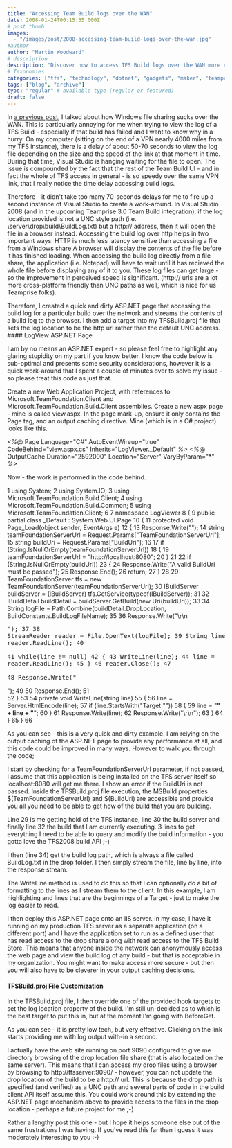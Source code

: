 ```yaml
---
title: "Accessing Team Build logs over the WAN"
date: 2008-01-24T00:15:35.000Z
# post thumb
images:
  - "/images/post/2008-accessing-team-build-logs-over-the-wan.jpg"
#author
author: "Martin Woodward"
# description
description: "Discover how to access TFS Build logs over the WAN more efficiently by using HTTP links instead of slow Windows file sharing."
# Taxonomies
categories: ["tfs", "technology", "dotnet", "gadgets", "maker", "teamprise", "web", "programming", "podcast"]
tags: ["blog", "archive"]
type: "regular" # available type (regular or featured)
draft: false
---
```

In [a previous post](http://www.woodwardweb.com/teamprise/000413.html), I talked about how Windows file sharing sucks over the WAN. This is particularly annoying for me when trying to view the log of a TFS Build - especially if that build has failed and I want to know why in a hurry. On my computer (sitting on the end of a VPN nearly 4000 miles from my TFS instance), there is a delay of about 50-70 seconds to view the log file depending on the size and the speed of the link at that moment in time.  During that time, Visual Studio is hanging waiting for the file to open.  The issue is compounded by the fact that the rest of the Team Build UI - and in fact the whole of TFS access in general - is so speedy over the same VPN link, that I really notice the time delay accessing build logs.  

Therefore - it didn't take too many 70-seconds delays for me to fire up a second instance of Visual Studio to create a work-around.  In Visual Studio 2008 (and in the upcoming Teamprise 3.0 Team Build integration), if the log location provided is not a UNC style path (i.e. \\server\drop\build\BuildLog.txt) but a http:// address, then it will open the file in a browser instead.  Accessing the build log over http helps in two important ways.     HTTP is much less latency sensitive than accessing a file from a Windows share     A browser will display the contents of the file before it has finished loading.  When accessing the build log directly from a file share, the application (i.e. Notepad) will have to wait until it has recieved the whole file before displaying any of it to you.  These log files can get large - so the improvement in perceived speed is significant. (http:// urls are a lot more cross-platform friendly than UNC paths as well, which is nice for us Teamprise folks).    

Therefore, I created  a quick and dirty ASP.NET page that accessing the build log for a particular build over the network and streams the contents of a build log to the browser.  I then add a target into my TFSBuild.proj file that sets the log location to be the http url rather than the default UNC address.  #### LogView ASP.NET Page  

I am by no means an ASP.NET expert - so please feel free to highlight any glaring stupidity on my part if you know better.  I know the code below is sub-optimal and presents some security considerations, however it is a quick work-around that I spent a couple of minutes over to solve my issue - so please treat this code as just that.  

Create a new Web Application Project, with references to Microsoft.TeamFoundation.Client and Microsoft.TeamFoundation.Build.Client assemblies.  Create a new aspx page - mine is called view.aspx.  In the page mark-up, ensure it only contains the Page tag, and an output caching directive.  Mine (which is in a C# project) looks like this.  

*<%*@ Page Language="C#" AutoEventWireup="true" CodeBehind="view.aspx.cs" Inherits="LogViewer._Default" *%>*
*<%*@ OutputCache Duration="2592000" Location="Server" VaryByParam="*" *%>*

Now - the work is performed in the code behind.   

  1 using System;
  2 using System.IO;
  3 using Microsoft.TeamFoundation.Build.Client;
  4 using Microsoft.TeamFoundation.Build.Common;
  5 using Microsoft.TeamFoundation.Client;
  6 
  7 namespace LogViewer
  8 {
  9     public partial class _Default : System.Web.UI.Page
 10     {
 11         protected void Page_Load(object sender, EventArgs e)
 12         {
 13             Response.Write("<html>");
 14             string teamFoundationServerUrl = Request.Params["TeamFoundationServerUrl"];
 15             string buildUri = Request.Params["BuildUri"];
 16 
 17             if (String.IsNullOrEmpty(teamFoundationServerUrl))
 18             {
 19                 teamFoundationServerUrl = "http://localhost:8080";
 20             }
 21 
 22             if (String.IsNullOrEmpty(buildUri))
 23             {
 24                 Response.Write("<title>LogViewer Error</title><body>A valid BuildUri must be passed</body></html>");
 25                 Response.End();
 26                 return;
 27             }
 28 
 29             TeamFoundationServer tfs = new TeamFoundationServer(teamFoundationServerUrl);
 30             IBuildServer buildServer = (IBuildServer) tfs.GetService(typeof(IBuildServer));
 31 
 32             IBuildDetail buildDetail = buildServer.GetBuild(new Uri(buildUri));
 33 
 34             String logFile = Path.Combine(buildDetail.DropLocation, BuildConstants.BuildLogFileName);
 35 
 36             Response.Write("<title>Build Log: " + buildDetail.BuildNumber + "</title><body>\r\n<pre>");
 37 
 38             StreamReader reader = File.OpenText(logFile);
 39             String line = reader.ReadLine();
 40             
 41             while(line != null)
 42             {
 43                 WriteLine(line);
 44                 line = reader.ReadLine();
 45             }
 46             reader.Close();
 47             
 48             Response.Write("</pre></html>");
 49 
 50             Response.End();
 51             
 52         }
 53 
 54         private void WriteLine(string line)
 55         {
 56             line = Server.HtmlEncode(line);
 57             if (line.StartsWith("Target ""))
 58             {
 59                 line = "<strong>" + line + "</strong>";
 60             }
 61             Response.Write(line);
 62             Response.Write("\r\n");
 63         }
 64     }
 65 }
 66 

As you can see - this is a very quick and dirty example.  I am relying on the output caching of the ASP.NET page to provide any performance at all, and this code could be improved in many ways.  However to walk you through the code;

I start by checking for a TeamFoundationServerUrl parameter, if not passed, I assume that this application is being installed on the TFS server itself so localhost:8080 will get me there. I show an error if the BuildUri is not passed.  Inside the TFSBuild.proj file execution, the MSBuild properties $(TeamFoundationServerUrl) and $(BuildUri) are accessible and provide you all you need to be able to get how of the build that you are building.

Line 29 is me getting hold of the TFS instance, line 30 the build server and finally line 32 the build that I am currently executing.  3 lines to get everything I need to be able to query and modify the build information - you gotta love the TFS2008 build API ;-)

I then (line 34) get the build log path, which is always a file called BuildLog.txt in the drop folder.  I then simply stream the file, line by line, into the response stream.

The WriteLine method is used to do this so that I can optionally do a bit of formatting to the lines as I stream them to the client.  In this example, I am highlighting and lines that are the beginnings of a Target - just to make the log easier to read.

I then deploy this ASP.NET page onto an IIS server.  In my case, I have it running on my production TFS server as a separate application (on a different port) and I have the application set to run as a defined user that has read access to the drop share along with read access to the TFS Build Store.  This means that anyone inside the network can anonymously access the web page and view the build log of any build - but that is acceptable in my organization.  You might want to make access more secure - but then you will also have to be cleverer in your output caching decisions.

#### TFSBuild.proj File Customization

In the TFSBuild.proj file, I then override one of the provided hook targets to set the log location property of the build.  I'm still un-decided as to which is the best target to put this in, but at the moment I'm going with BeforeGet.

<Target Name="BeforeGet">   <SetBuildProperties TeamFoundationServerUrl="$(TeamFoundationServerUrl)"      BuildUri="$(BuildUri)"      LogLocation="http://tfsserver:9090/logs/view.aspx?BuildUri=$(BuildUri)" /> </Target>

As you can see - it is pretty low tech, but very effective.  Clicking on the link starts providing me with log output with-in a second.

I actually have the web site running on port 9090 configured to give me directory browsing of the drop location file share (that is also located on the same server).  This means that I can access my drop files using a browser by browsing to http://tfsserver:9090/ - however, you can not update the drop location of the build to be a http:// url.  This is because the drop path is specified (and verified) as a UNC path and several parts of code in the build client API itself assume this.  You could work around this by extending the ASP.NET page mechanism above to provide access to the files in the drop location - perhaps a future project for me ;-)

Rather a lengthy post this one - but I hope it helps someone else out of the same frustrations I was having.  If you've read this far than I guess it was moderately interesting to you :-)